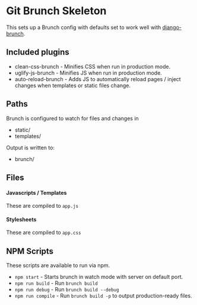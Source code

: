 # Git Brunch Skeleton

This sets up a Brunch config with defaults set to work well with
[django-brunch](https://github.com/nshafer/django-brunch).

## Included plugins

- clean-css-brunch - Minifies CSS when run in production mode.
- uglify-js-brunch - Minifies JS when run in production mode.
- auto-reload-brunch - Adds JS to automatically reload pages / inject changes when templates or static files change.

## Paths

Brunch is configured to watch for files and changes in

- static/
- templates/

Output is written to:

- brunch/

## Files

#### Javascripts / Templates

These are compiled to `app.js`

#### Stylesheets

These are compiled to `app.css`

## NPM Scripts

These scripts are available to run via npm.

- `npm start` - Starts brunch in watch mode with server on default port.
- `npm run build` - Run `brunch build`
- `npm run debug` - Run `brunch build --debug`
- `npm run compile` - Run `brunch build -p` to output production-ready files.
